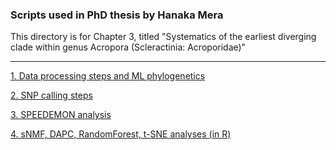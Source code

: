 ### Scripts used in PhD thesis by Hanaka Mera

This directory is for Chapter 3, titled "Systematics of the earliest diverging clade within genus Acropora (Scleractinia: Acroporidae)"

---

[1. Data processing steps and ML phylogenetics](1_DataProcessing_MLphylogenetics.sh)

[2. SNP calling steps](2_SNPcalling.sh)

[3. SPEEDEMON analysis](3_speedemon.sh)

[4. sNMF, DAPC, RandomForest, t-SNE analyses (in R)](4_sNMF_DAPC_RF_tSNE.R)
